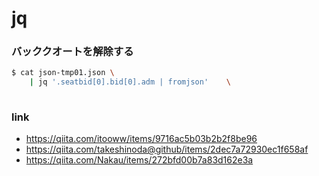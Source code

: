 # jq


### バッククオートを解除する

```bash
$ cat json-tmp01.json \
    | jq '.seatbid[0].bid[0].adm | fromjson'    \
        
``` 


### link

* https://qiita.com/itooww/items/9716ac5b03b2b2f8be96
* https://qiita.com/takeshinoda@github/items/2dec7a72930ec1f658af
* https://qiita.com/Nakau/items/272bfd00b7a83d162e3a